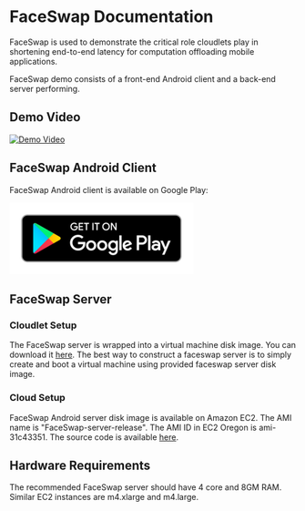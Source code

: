 # FaceSwap Documentation

FaceSwap is used to demonstrate the critical role cloudlets play in shortening end-to-end latency for computation offloading mobile applications. 

FaceSwap demo consists of a front-end Android client and a back-end server performing.

## Demo Video
[![Demo Video](http://img.youtube.com/vi/YSC-04jxS90/0.jpg)](http://www.youtube.com/watch?v=YSC-04jxS90)

## FaceSwap Android Client

FaceSwap Android client is available on Google Play:

[![Get it on Google Play](img/google-play-badge-small.png)](https://play.google.com/store/apps/details?id=edu.cmu.cs.faceswap)

## FaceSwap Server

### Cloudlet Setup

The FaceSwap server is wrapped into a virtual machine disk image. You can download it [here](https://storage.cmusatyalab.org/faceswap/faceswap-server-release.qcow). The best way to construct a faceswap server is to simply create and boot a virtual machine using provided faceswap server disk image.

### Cloud Setup

FaceSwap Android server disk image is available on Amazon EC2. The AMI name is "FaceSwap-server-release". The AMI ID in EC2 Oregon is ami-31c43351.
The source code is available [here](https://github.com/cmusatyalab/faceswap/releases/tag/v1.0).

## Hardware Requirements

The recommended FaceSwap server should have 4 core and 8GM RAM. Similar EC2 instances are m4.xlarge and m4.large.

